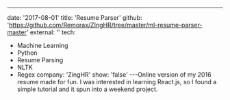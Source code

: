 ---

date: '2017-08-01'
title: 'Resume Parser'
github: 'https://github.com/Remorax/ZIngHR/tree/master/ml-resume-parser-master'
external: ''
tech:

- Machine Learning
- Python
- Resume Parsing
- NLTK
- Regex
  company: 'ZingHR'
  show: 'false'
  ---Online version of my 2016 resume made for fun. I was interested in learning React.js, so I found a simple tutorial and it spun into a weekend project.

